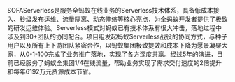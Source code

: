 SOFAServerless是服务全蚂蚁在线业务的Serverless技术体系，具备低成本接入、秒级发布运维、流量隔离、动态伸缩等核心亮点，为全蚂蚁开发者提供了极致的研发运维体验。Serverless模式对蚂蚁已有技术体系有很大冲击，落地过程中涉及到30+团队的协同配合。项目组发起蚂蚁Serverless战役的协同方式，与种子用户以及所有上下游团队紧密合作，以蚂蚁集团极致提效和成本下降为愿景凝聚大家，从0-1-100完成了业务推广落地，实现了各方深度共赢。经过5年的演进，目前已经服务了蚂蚁全集团1/4在线流量，帮助业务实现了需求交付速度的2倍提升和每年6192万元资源成本节省。